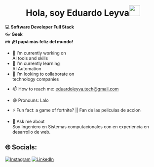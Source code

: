 

<!--
**EddyLeyrod/EddyLeyrod** is a ✨ _special_ ✨ repository because its `README.md` (this file) appears on your GitHub profile.

Here are some ideas to get you started:
 -->

<h1 align="center"><b>Hola, soy Eduardo Leyva</b><img src="https://media.giphy.com/media/hvRJCLFzcasrR4ia7z/giphy.gif" width="35"></h1>

:computer: **Software Developer Full Stack**    
:eyeglasses: **Geek**             
:family: **¡El papá más feliz del mundo!**

- 🔭 I’m currently working on   
AI tools and skills
- 🌱 I’m currently learning     
AI Automation 
- 👯 I’m looking to collaborate on  
technology companies
<!-- - 🤔 I’m looking for help with ... -->

- 📫 How to reach me:
        eduardoleyva.tech@gmail.com
- 😄 Pronouns: Lalo
- ⚡ Fun fact:  a game of fortnite? || Fan de las peliculas de accion

- 💬 Ask me about   
Soy Ingeniero en Sistemas computacionales con en experiencia en desarrollo de web.


## 🌐 Socials:
[![Instagram](https://img.shields.io/badge/Instagram-%23E4405F.svg?logo=Instagram&logoColor=white)](https://instagram.com/goldenlucked) [![LinkedIn](https://img.shields.io/badge/LinkedIn-%230077B5.svg?logo=linkedin&logoColor=white)](https://www.linkedin.com/in/eduardo-leyva-7a9614368/) 